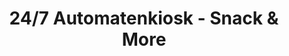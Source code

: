 ---
title: "24/7 Automatenkiosk - Snack & More"
url: /norden/24-7-automatenkiosk-snack-und-more/
shop: Lebensmittel
---